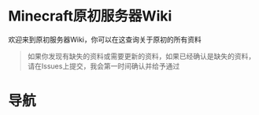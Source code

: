 # Minecraft原初服务器Wiki
欢迎来到原初服务器Wiki，你可以在这查询关于原初的所有资料

>如果你发现有缺失的资料或需要更新的资料，如果已经确认是缺失的资料，请在Issues上提交，我会第一时间确认并给予通过

# 导航
